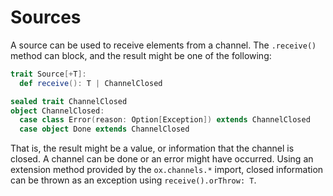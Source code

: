 # Sources

A source can be used to receive elements from a channel. The `.receive()` method can block, and the result might be
one of the following:

```scala mdoc:compile-only
trait Source[+T]:
  def receive(): T | ChannelClosed

sealed trait ChannelClosed
object ChannelClosed:
  case class Error(reason: Option[Exception]) extends ChannelClosed
  case object Done extends ChannelClosed
```

That is, the result might be a value, or information that the channel is closed. A channel can be done or an error
might have occurred. Using an extension method provided by the `ox.channels.*` import, closed information can be thrown
as an exception using `receive().orThrow: T`.
